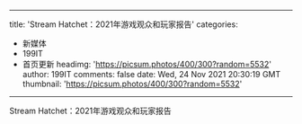 
---
title: 'Stream Hatchet：2021年游戏观众和玩家报告'
categories: 
 - 新媒体
 - 199IT
 - 首页更新
headimg: 'https://picsum.photos/400/300?random=5532'
author: 199IT
comments: false
date: Wed, 24 Nov 2021 20:30:19 GMT
thumbnail: 'https://picsum.photos/400/300?random=5532'
---

<div>   
Stream Hatchet：2021年游戏观众和玩家报告  
</div>
            